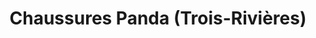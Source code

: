 ---
title: "Chaussures Panda (Trois-Rivières)"
url: /trois-rivieres/chaussures-panda-trois-rivieres/
shop: Schuhe
---